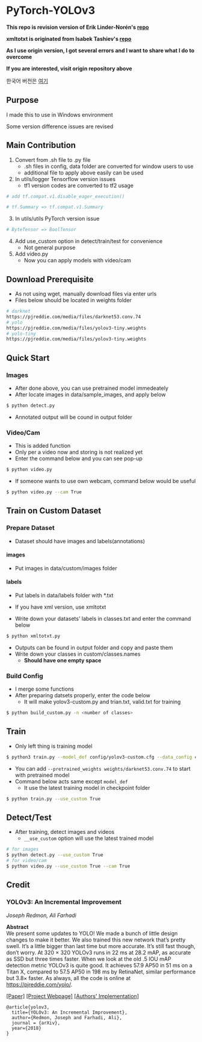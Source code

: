 # PyTorch-YOLOv3

**This repo is revision version of Erik Linder-Norén's [repo](https://github.com/eriklindernoren/PyTorch-YOLOv3)**

**xmltotxt is originated from Isabek Tashiev's [repo](https://github.com/Isabek/XmlToTxt)**

**As I use origin version, I got several errors and I want to share what I do to overcome**

**If you are interested, visit origin repository above**

한국어 버전은 [여기](https://github.com/young31/PyTorch-YOLOv3/blob/master/README-kr.md)

## Purpose

I made this to use in Windows environment

Some version difference issues are revised

## Main Contribution

1.  Convert from .sh file to .py file
    -   .sh files in config, data folder are converted for window users to use
    -   additional file to apply above easily can be used 
2.  In utils/logger Tensorflow version issues
    -   tf1 version codes are converted to tf2 usage

```python
# add tf.compat.v1.disable_eager_execution()

# tf.Summary => tf.compat.v1.Summary
```

3.  In utils/utils PyTorch version issue

```python
# ByteTensor => BoolTensor
```

4.  Add use_custom option in detect/train/test for convenience
    -   Not general purpose
5.  Add video.py 
    -   Now you can apply models with video/cam 

## Download Prerequisite

-   As not using wget, manually download files via enter urls
-   Files below should be located in weights folder

```bash
# darknet
https://pjreddie.com/media/files/darknet53.conv.74
# yolo
https://pjreddie.com/media/files/yolov3-tiny.weights
# yolo-tiny
https://pjreddie.com/media/files/yolov3-tiny.weights
```

## Quick Start

### Images

-   After done above, you can use pretrained model immedeately
-   After locate images in data/sample_images, and apply below

```bash
$ python detect.py
```

-   Annotated output will be cound in output folder

### Video/Cam

-   This is added function
-   Only per a video now and storing is not realized yet
-   Enter the command below and you can see pop-up

```bash
$ python video.py
```

-   If someone wants to use own webcam, command below would be useful

```bash
$ python video.py --cam True
```

## Train on Custom Dataset

### Prepare Dataset

-   Dataset should have images and labels(annotations)

#### images

-   Put images in data/custom/images folder

#### labels

-   Put labels in data/labels folder with *.txt 
-   If you have xml version, use xmltotxt

-   Write down your datasets' labels in classes.txt and enter the command below

```bash
$ python xmltotxt.py 
```

-   Outputs can be found in output folder and copy and paste them
-   Write down your classes in custom/classes.names
    -   **Should have one empty space**

### Build Config

-   I merge some functions
-   After preparing datsets properly, enter the code below
    -   It will make yolov3-custom.py and trian.txt, valid.txt for training

```bash
$ python build_custom.py -n <number of classes>
```

## Train

-   Only left thing is training model

```bash
$ python3 train.py --model_def config/yolov3-custom.cfg --data_config config/custom.data
```

-   You can add  `--pretrained_weights weights/darknet53.conv.74` to start with pretrained model
-   Command below acts same except `model_def`
    -   It use the latest training model in checkpoint folder

```bash
$ python train.py --use_custom True
```

## Detect/Test

-   After training, detect images and videos
    -   `__use_custom` option will use the latest trained model

```bash
# for images
$ python detect.py --use_custom True
# for video/cam
$ python video.py --use_custom True --cam True
```

## Credit

### YOLOv3: An Incremental Improvement

_Joseph Redmon, Ali Farhadi_ <br>

**Abstract** <br>
We present some updates to YOLO! We made a bunch
of little design changes to make it better. We also trained
this new network that’s pretty swell. It’s a little bigger than
last time but more accurate. It’s still fast though, don’t
worry. At 320 × 320 YOLOv3 runs in 22 ms at 28.2 mAP,
as accurate as SSD but three times faster. When we look
at the old .5 IOU mAP detection metric YOLOv3 is quite
good. It achieves 57.9 AP50 in 51 ms on a Titan X, compared
to 57.5 AP50 in 198 ms by RetinaNet, similar performance
but 3.8× faster. As always, all the code is online at
https://pjreddie.com/yolo/.

[[Paper]](https://pjreddie.com/media/files/papers/YOLOv3.pdf) [[Project Webpage]](https://pjreddie.com/darknet/yolo/) [[Authors' Implementation]](https://github.com/pjreddie/darknet)

```
@article{yolov3,
  title={YOLOv3: An Incremental Improvement},
  author={Redmon, Joseph and Farhadi, Ali},
  journal = {arXiv},
  year={2018}
}
```